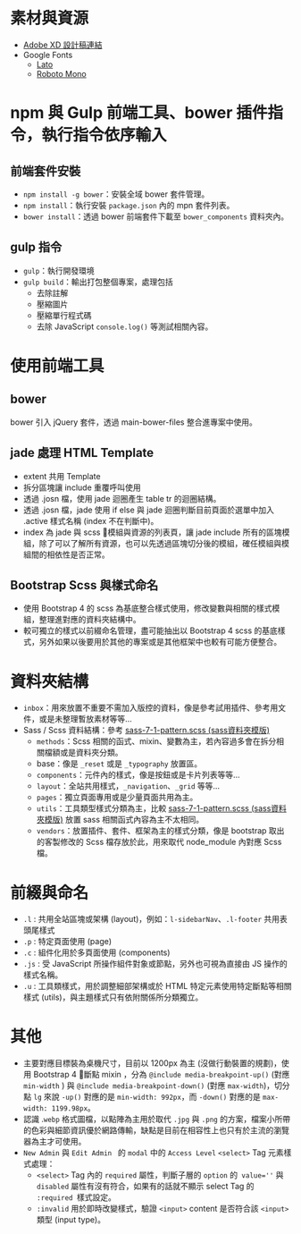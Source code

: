 # 素材與資源
- [Adobe XD 設計稿連結](https://xd.adobe.com/view/bd869667-ead5-4620-4329-ee0709cfef9e-cbb7/grid/)
- Google Fonts
  - [Lato](https://fonts.google.com/specimen/Lato)
  - [Roboto Mono](https://fonts.google.com/specimen/Roboto+Mono?query=robo)
<!-- - Material Icons
  - [Material Icons Guide (使用文件)](https://google.github.io/material-design-icons/)
  - [Material Icons Icons(圖示列表)](https://material.io/resources/icons/?style=baseline) -->



# npm 與 Gulp 前端工具、bower 插件指令，執行指令依序輸入
## 前端套件安裝
- `npm install -g bower`：安裝全域 bower 套件管理。
- `npm install`：執行安裝 `package.json` 內的 mpn 套件列表。
- `bower install`：透過 bower 前端套件下載至 `bower_components` 資料夾內。
## gulp 指令
- `gulp`：執行開發環境
- `gulp build`：輸出打包整個專案，處理包括
  - 去除註解
  - 壓縮圖片
  - 壓縮單行程式碼
  - 去除 JavaScript `console.log()` 等測試相關內容。
<!-- - ` --env production` -->


# 使用前端工具
## bower
bower 引入 jQuery 套件，透過 main-bower-files 整合進專案中使用。
## jade 處理 HTML Template
  - extent 共用 Template
  - 拆分區塊讓 include 重覆呼叫使用
  - 透過 .josn 檔，使用 jade 迴圈產生 table tr 的迴圈結構。
  - 透過 .josn 檔，jade 使用 if else 與 jade 迴圈判斷目前頁面於選單中加入 .active 樣式名稱 (index 不在判斷中)。
  - index 為 jade 與 scss 模組與資源的列表頁，讓 jade include 所有的區塊模組，除了可以了解所有資源，也可以先透過區塊切分後的模組，確任模組與模組間的相依性是否正常。
## Bootstrap Scss 與樣式命名
  - 使用 Bootstrap 4 的 scss 為基底整合樣式使用，修改變數與相關的樣式模組，整理進對應的資料夾結構中。
  - 較可獨立的樣式以前綴命名管理，盡可能抽出以 Bootstrap 4 scss 的基底樣式，另外如果以後要用於其他的專案或是其他框架中也較有可能方便整合。


# 資料夾結構
- `inbox`：用來放置不重要不需加入版控的資料，像是參考試用插件、參考用文件，或是未整理暫放素材等等…
- Sass / Scss 資料結構：參考 [sass-7-1-pattern.scss (sass資料夾模版)](https://gist.github.com/rveitch/84cea9650092119527bc)
  - `methods`：Scss 相關的函式、mixin、變數為主，若內容過多會在拆分相關檔額或是資料夾分類。
  - base：像是 `_reset` 或是 `_typography` 放置區。
  - `components`：元件內的樣式，像是按鈕或是卡片列表等等…
  - `layout`：全站共用樣式，`_navigation`、`_grid` 等等…
  - `pages`：獨立頁面專用或是少量頁面共用為主。
  - `utils`：工具類型樣式分類為主，比較 [sass-7-1-pattern.scss (sass資料夾模版)](https://gist.github.com/rveitch/84cea9650092119527bc) 放置 sass 相關函式內容為主不太相同。
  - `vendors`：放置插件、套件、框架為主的樣式分類，像是 bootstrap 取出的客製修改的 Scss 檔存放於此，用來取代 node_module 內對應 Scss 檔。


# 前綴與命名
* `.l` : 共用全站區塊或架構 (layout)，例如：`l-sidebarNav`、`.l-footer` 共用表頭尾樣式
* `.p` : 特定頁面使用 (page)
* `.c` : 組件化用於多頁面使用 (components)
* `.js` : 受 JavaScript 所操作組件對象或節點，另外也可視為直接由 JS 操作的樣式名稱。
* `.u` : 工具類樣式，用於調整細部架構或於 HTML 特定元素使用特定斷點等相關樣式 (utils)，與主題樣式只有依附關係所分類獨立。


# 其他
- 主要對應目標裝為桌機尺寸，目前以 1200px 為主 (沒做行動裝置的規劃)，使用 Bootstrap 4 斷點 mixin ，分為 `@include media-breakpoint-up()` (對應 `min-width` ) 與 `@include media-breakpoint-down()` (對應 `max-width`)，切分點 `lg` 來說 `-up()` 對應的是 `min-width: 992px`，而 `-down()` 對應的是 `max-width: 1199.98px`。
- 認識 .`webp` 格式圖檔，以點陣為主用於取代 `.jpg` 與 `.png` 的方案，檔案小所帶的色彩與細節資訊優於網路傳輸，缺點是目前在相容性上也只有於主流的瀏覽器為主才可使用。
- `New Admin` 與 `Edit Admin ` 的 `modal` 中的 `Access Level` `<select>` Tag 元素樣式處理：
  -  `<select>` Tag 內的 `required` 屬性，判斷子層的 `option` 的` value=''` 與 `disabled` 屬性有沒有符合，如果有的話就不顯示 select Tag 的 `:required `樣式設定。
  - `:invalid` 用於即時改變樣式，驗證 `<input>` content 是否符合該 `<input>` 類型 (input type)。
